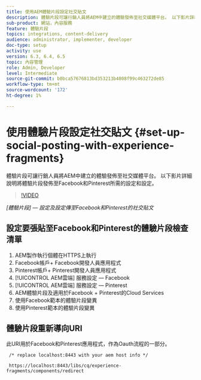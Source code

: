```yaml
---
title: 使用AEM體驗片段設定社交貼文
description: 體驗片段可讓行銷人員將AEM中建立的體驗發佈至社交媒體平台。 以下影片詳細說明將體驗片段發佈至Facebook和Pinterest所需的設定和設定。
sub-product: 網站，內容服務
feature: 體驗片段
topics: integrations, content-delivery
audience: administrator, implementer, developer
doc-type: setup
activity: use
version: 6.3, 6.4, 6.5
topic: 內容管理
role: Admin, Developer
level: Intermediate
source-git-commit: b0bca57676813bd353213b4808f99c463272de85
workflow-type: tm+mt
source-wordcount: '172'
ht-degree: 1%

---
```



# 使用體驗片段設定社交貼文 {#set-up-social-posting-with-experience-fragments}

體驗片段可讓行銷人員將AEM中建立的體驗發佈至社交媒體平台。 以下影片詳細說明將體驗片段發佈至Facebook和Pinterest所需的設定和設定。

>[!VIDEO](https://video.tv.adobe.com/v/20592/?quality=9&learn=on)

*[體驗片段]  — 設定及設定傳至Facebook和Pinterest的社交貼文*

## 設定要張貼至Facebook和Pinterest的體驗片段檢查清單

1. AEM製作執行個體在HTTPS上執行
2. Facebook帳戶+ Facebook開發人員應用程式
3. Pinterest帳戶+ Pinterest開發人員應用程式
4. [!UICONTROL AEM雲端] 服務設定 — Facebook
5. [!UICONTROL AEM雲端] 服務設定 — Pinterest
6. AEM體驗片段及適用於Facebook + Pinterest的Cloud Services
7. 使用Facebook範本的體驗片段變異
8. 使用Pinterest範本的體驗片段變異

## 體驗片段重新導向URI

此URI用於Facebook和Pinterest應用程式，作為Oauth流程的一部分。

```plain
 /* replace localhost:8443 with your aem host info */

 https://localhost:8443/libs/cq/experience-fragments/components/redirect
```

